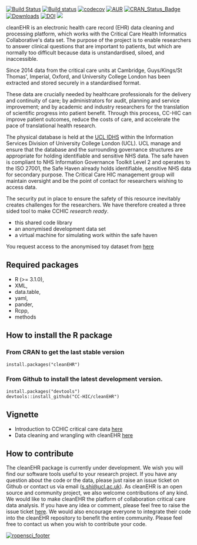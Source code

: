 [![Build Status](https://travis-ci.org/ropensci/cleanEHR.svg?branch=master)](https://travis-ci.org/ropensci/cleanEHR)
[![Build status](https://ci.appveyor.com/api/projects/status/v8l3tfyuj411n6fb?svg=true)](https://ci.appveyor.com/project/UCL_dps/cleanehr)
[![codecov](https://codecov.io/gh/ropensci/cleanEHR/branch/master/graph/badge.svg)](https://codecov.io/gh/ropensci/cleanEHR)
[![AUR](https://img.shields.io/aur/license/yaourt.svg)]()
[![CRAN\_Status\_Badge](http://www.r-pkg.org/badges/version/cleanEHR)](https://cran.r-project.org/package=cleanEHR)
[![Downloads](http://cranlogs.r-pkg.org/badges/cleanEHR?color=brightgreen)](http://www.r-pkg.org/pkg/cleanEHR)
[![DOI](https://zenodo.org/badge/50511003.svg)](https://zenodo.org/badge/latestdoi/50511003)
[![](https://badges.ropensci.org/145_status.svg)](https://github.com/ropensci/onboarding/issues/102)


cleanEHR is an electronic health care record (EHR) data cleaning and
processing platform, which works with the Critical Care Health Informatics
Collaborative's data set. The purpose of the project is to enable researchers
to answer clinical questions that are important to patients, but which are
normally too difficult because data is unstandardised, siloed, and
inaccessible. 

Since 2014 data from the critical care units at Cambridge, Guys/Kings/St
Thomas', Imperial, Oxford, and University College London has been extracted and
stored securely in a standardised format. 

These data are crucially needed by healthcare professionals for the delivery
and continuity of care; by administrators for audit, planning and service
improvement; and by academic and industry researchers for the translation of
scientific progress into patient benefit. Through this process, CC-HIC can
improve patient outcomes, reduce the costs of care, and accelerate the pace of
translational health research. 

The physical database is held at the [UCL
IDHS](http://www.ucl.ac.uk/isd/itforslms/services/handling-sens-data/tech-soln)
within the Information Services Division of University College London (UCL).
UCL manage and ensure that the database and the surrounding governance
structures are appropriate for holding identifiable and sensitive NHS data. The
safe haven is compliant to NHS Information Governance Toolkit Level 2 and
operates to the ISO 27001, the Safe Haven already holds identifiable, sensitive
NHS data for secondary purpose. The Critical Care HIC management group will
maintain oversight and be the point of contact for researchers wishing to
access data.

The security put in place to ensure the safety of this resource inevitably
creates challenges for the researchers. We have therefore created a three sided
tool to make CCHIC _research ready_.

- this shared code library
- an anonymised development data set 
- a virtual machine for simulating work within the safe haven

You request access to the anonymised toy dataset from
[here](https://form.jotformeu.com/80383154562355)

## Required packages
* R (>= 3.1.0),
* XML,
* data.table,
* yaml,
* pander,
* Rcpp,
* methods


## How to install the R package
### From CRAN to get the last stable version

```
install.packages("cleanEHR")
```

### From Github to install the latest development version.
```
install.packages("devtools")
devtools::install_github("CC-HIC/cleanEHR")
```
## Vignette

* Introduction to CCHIC critical care data [here](https://docs.ropensci.org/cleanEHR/articles/cchic_overview.html)
* Data cleaning and wrangling with cleanEHR [here](https://docs.ropensci.org/cleanEHR/articles/data_clean.html)


## How to contribute
The cleanEHR package is currently under development. We wish you will find our
software tools useful to your research project. If you have any question about
the code or the data, please just raise an issue ticket on Github or contact us
via email (s.shi@ucl.ac.uk). As cleanEHR is an open source and community
project, we also welcome contributions of any kind. We would like to make
cleanEHR the platform of collaboration critical care data analysis. If you have
any idea or comment, please feel free to raise the issue ticket [here](https://github.com/ropensci/cleanEHR/issues). We would
also encourage everyone to integrate their code into the cleanEHR repository to
benefit the entire community. Please feel free to contact us when you wish to
contribute your code.


[![ropensci_footer](https://ropensci.org/public_images/ropensci_footer.png)](https://ropensci.org)
